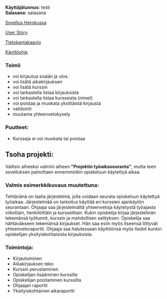 
**Käyttäjätunnus:** testi  
**Salasana:** salasana  

[Sovellus Herokussa](https://tranquil-lowlands-88067.herokuapp.com)

[User Story](https://github.com/Hilma-H/Opiskeluaika/blob/master/documentation/userstories.md)

[Tietokantakaavio](https://github.com/Hilma-H/Opiskeluaika/blob/master/documentation/tietokantakaavio.jpg)

[Käyttöohje](https://github.com/Hilma-H/Opiskeluaika/blob/master/documentation/käyttöohje.md)

### Toimii
- voi kirjautua sisään ja ulos.
- voi lisätä aikakirjauksen
- voi lisätä kurssin
- voi tarkastella listaa kirjauksista
- voi tarkastella listaa kursseista (nimet)
- voi poistaa ja muokata yksittäistä kirjausta
- validointi
- muutama yhteenvetokysely

### Puutteet:
- Kursseja ei voi muokata tai poistaa

## Tsoha projekti:
Valitsin aiheeksi valmiin aiheen **"Projektin työaikaseuranta"**, mutta teen sovelluksen painottaen ennemminkin opiskeluun käytettyä aikaa.

### Valmis esimerkkikuvaus muutettuna:
Tehtävänä on laatia järjestelmä, jolla voidaan seurata opiskeluun käytettyä työaikaa. Järjestelmää on tarkoitus käyttää eri kurssien ajankäytön seurantaan. Ohjaaja saa järjestelmältä yhteenvetoja käytetystä työajasta viikottain, henkilöittäin ja kursseittain. Kukin opiskelija kirjaa järjestelmän tekemänsä työtunnit, kurssin ja mahdollisen selityksen. Opiskelija saa nähtäväkseen tekemänsä kirjaukset. Hän saa esiin myös itseensä liittyvät yhteenvetoraportit. Ohjaaja saa halutessaan käyttöönsä myös tiedot kunkin opiskelijan yksityiskohtaisista kirjauksista. 

### Toimintoja:

- Kirjautuminen
- Aikakirjauksen teko
- Kurssin perustaminen
- Opiskelijan lisääminen kurssille
- Opiskelijan poistaminen kurssilta
- Ohjaajan raportit
- Yksityiskohtainen aikaraportti
